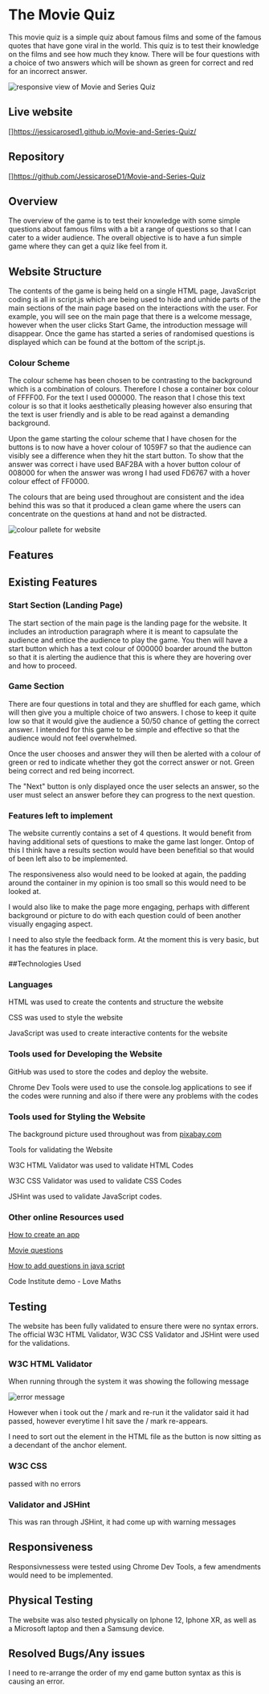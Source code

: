 # The Movie Quiz  

This movie quiz is a simple quiz about famous films and some of the famous quotes that have gone viral in the world. This quiz is to test their knowledge on the films and see how much they know. There will be four questions with a choice of two answers which will be shown as green for correct and red for an incorrect answer.

![responsive view of Movie and Series Quiz](/assets/images/am-i-responsive-image.png)

## Live website

[]<https://jessicarosed1.github.io/Movie-and-Series-Quiz/>

## Repository  

[]<https://github.com/JessicaroseD1/Movie-and-Series-Quiz>

## Overview

The overview of the game is to test their knowledge with some simple questions about famous films with a bit a range of questions so that I can cater to a wider audience. The overall objective is to have a fun simple game where they can get a quiz like feel from it.

## Website Structure

The contents of the game is being held on a single HTML page, JavaScript coding is all in script.js which are being used to hide and unhide parts of the main sections of the main page based on the interactions with the user. For example, you will see on the main page that there is a welcome message, however when the user clicks Start Game, the introduction message will disappear. Once the game has started a series of randomised questions is displayed which can be found at the bottom of the script.js.

### Colour Scheme  

The colour scheme has been chosen to be contrasting to the background which is a combination of colours. Therefore I chose a container box colour of FFFF00. For the text I used 000000. The reason that I chose this text colour is so that it looks aesthetically pleasing however also ensuring that the text is user friendly and is able to be read against a demanding background.

Upon the game starting the colour scheme that I have chosen for the buttons is to now have a hover colour of 1059F7 so that the audience can visibly see a difference when they hit the start button. To show that the answer was correct i have used BAF2BA with a hover button colour of 008000 for when the answer was wrong I had used FD6767 with a hover colour effect of FF0000. 

The colours that are being used throughout are consistent and the idea behind this was so that it produced a clean game where the users can concentrate on the questions at hand and not be distracted.

![colour pallete for website](assets/images/colour-pallete.png)

## Features

## Existing Features

### Start Section (Landing Page)

The start section of the main page is the landing page for the website. It includes an introduction paragraph where it is meant to capsulate the audience and entice the audience to play the game. You then will have a start button which has a text colour of 000000 boarder around the button so that it is alerting the audience that this is where they are hovering over and how to proceed.

### Game Section  

There are four questions in total and they are shuffled for each game, which will then give you a multiple choice of two answers. I chose to keep it quite low so that it would give the audience a 50/50 chance of getting the correct answer. I intended for this game to be simple and effective so that the audience would not feel overwhelmed.

Once the user chooses and answer they will then be alerted with a colour of green or red to indicate whether they got the correct answer or not. Green being correct and red being incorrect.

The "Next" button is only displayed once the user selects an answer, so the user must select an answer before they can progress to the next question.

### Features left to implement

The website currently contains a set of 4 questions. It would benefit from having additional sets of questions to make the game last longer. Ontop of this I think have a results section would have been benefitial so that would of been left also to be implemented.

The responsiveness also would need to be looked at again, the padding around the container in my opinion is too small so this would need to be looked at.

I would also like to make the page more engaging, perhaps with different background or picture to do with each question could of been another visually engaging aspect.

I need to also style the feedback form. At the moment this is very basic, but it has the features in place.

##Technologies Used

### Languages

HTML was used to create the contents and structure the website  

CSS was used to style the website

JavaScript was used to create interactive contents for the website

### Tools used for Developing the Website  

GitHub was used to store the codes and deploy the website.

Chrome Dev Tools were used to use the console.log applications to see if the codes were running and also if there were any problems with the codes

### Tools used for Styling the Website

The background picture used throughout was from [pixabay.com](https://pixabay.com)

Tools for validating the Website

W3C HTML Validator was used to validate HTML Codes

W3C CSS Validator was used to validate CSS Codes  

JSHint was used to validate JavaScript codes.

### Other online Resources used  

[How to create an app](<https://www.youtube.com/watch?v=riDzcEQbX6k>)

[Movie questions](<https://parade.com/977752/samuelmurrian/movie-trivia/>)

[How to add questions in java script](<https://www.geeksforgeeks.org/how-to-create-a-simple-javascript-quiz/>)

Code Institute demo - Love Maths  

## Testing

The website has been fully validated to ensure there were no syntax errors. The official W3C HTML Validator, W3C CSS Validator and JSHint were used for the validations. 

### W3C HTML Validator

When running through the system it was showing the following message

![error message](/assets/images/error-message.png)

However when i took out the / mark and re-run it the validator said it had passed, however everytime I hit save the / mark re-appears.

I need to sort out the <a> element in the HTML file as the button is now sitting as a decendant of the anchor element.

### W3C CSS

passed with no errors

### Validator and JSHint  

This was ran through JSHint, it had come up with warning messages

## Responsiveness  

Responsivnessess were tested using Chrome Dev Tools, a few amendments would need to be implemented.

## Physical Testing

The website was also tested physically on Iphone 12, Iphone XR, as well as a Microsoft laptop and then a Samsung device.

## Resolved Bugs/Any issues  

I need to re-arrange the order of my end game button syntax as this is causing an error.